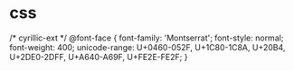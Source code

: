 # css

/* cyrillic-ext */
@font-face {
  font-family: 'Montserrat';
  font-style: normal;
  font-weight: 400;
  unicode-range: U+0460-052F, U+1C80-1C8A, U+20B4, U+2DE0-2DFF, U+A640-A69F, U+FE2E-FE2F;
}
